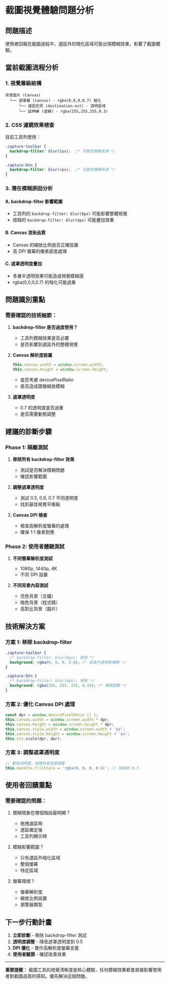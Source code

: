 # 截圖視覺體驗問題分析

## 問題描述
使用者回報在截圖過程中，選區外的暗化區域可能出現模糊效果，影響了截圖體驗。

## 當前截圖流程分析

### 1. 視覺層級結構
```
背景圖片 (Canvas) 
  └── 遮罩層 (Canvas) - rgba(0,0,0,0.7) 暗化
      └── 選區挖洞 (destination-out) - 透明區域
      └── 延伸線 (虛線) - rgba(255,255,255,0.3)
```

### 2. CSS 濾鏡效果檢查
目前工具列使用：
```css
.capture-toolbar {
  backdrop-filter: blur(8px);  /* 可能的模糊來源 */
}

.capture-btn {
  backdrop-filter: blur(4px);  /* 可能的模糊來源 */
}
```

### 3. 潛在模糊原因分析

#### A. backdrop-filter 影響範圍
- 工具列的 `backdrop-filter: blur(8px)` 可能影響整體視覺
- 按鈕的 `backdrop-filter: blur(4px)` 可能疊加效果

#### B. Canvas 渲染品質
- Canvas 的縮放比例是否正確設置
- 高 DPI 螢幕的像素密度處理

#### C. 遮罩透明度疊加
- 多層半透明效果可能造成視覺模糊感
- rgba(0,0,0,0.7) 的暗化可能過重

## 問題識別重點

### 需要確認的技術細節：

1. **backdrop-filter 是否過度使用？**
   - 工具列模糊效果是否必要
   - 是否影響到選區外的整體視覺

2. **Canvas 解析度設置**
   ```javascript
   this.canvas.width = window.screen.width;
   this.canvas.height = window.screen.height;
   ```
   - 是否考慮 devicePixelRatio
   - 是否造成圖像縮放模糊

3. **遮罩透明度**
   - 0.7 的透明度是否過重
   - 是否需要動態調整

## 建議的診斷步驟

### Phase 1: 隔離測試
1. **移除所有 backdrop-filter 效果**
   - 測試是否解決模糊問題
   - 確認影響範圍

2. **調整遮罩透明度**
   - 測試 0.5, 0.6, 0.7 不同透明度
   - 找到最佳視覺平衡點

3. **Canvas DPI 檢查**
   - 檢查高解析度螢幕的處理
   - 確保 1:1 像素對應

### Phase 2: 使用者體驗測試
1. **不同螢幕解析度測試**
   - 1080p, 1440p, 4K
   - 不同 DPI 設置

2. **不同背景內容測試**
   - 亮色背景（文檔）
   - 暗色背景（程式碼）
   - 高對比背景（圖片）

## 技術解決方案

### 方案 1: 移除 backdrop-filter
```css
.capture-toolbar {
  /* backdrop-filter: blur(8px); 移除 */
  background: rgba(0, 0, 0, 0.8); /* 提高不透明度補償 */
}

.capture-btn {
  /* backdrop-filter: blur(4px); 移除 */
  background: rgba(255, 255, 255, 0.15); /* 略微調整 */
}
```

### 方案 2: 優化 Canvas DPI 處理
```javascript
const dpr = window.devicePixelRatio || 1;
this.canvas.width = window.screen.width * dpr;
this.canvas.height = window.screen.height * dpr;
this.canvas.style.width = window.screen.width + 'px';
this.canvas.style.height = window.screen.height + 'px';
this.ctx.scale(dpr, dpr);
```

### 方案 3: 調整遮罩透明度
```javascript
// 動態透明度，根據背景亮度調整
this.maskCtx.fillStyle = 'rgba(0, 0, 0, 0.5)'; // 降低到 0.5
```

## 使用者回饋重點

### 需要確認的問題：
1. 模糊現象在哪個階段最明顯？
   - 拖拽選區時
   - 選區確定後
   - 工具列顯示時

2. 模糊影響範圍？
   - 只有選區外暗化區域
   - 整個螢幕
   - 特定區域

3. 螢幕環境？
   - 螢幕解析度
   - 縮放比例設置
   - 瀏覽器類型

## 下一步行動計畫

1. **立即診斷** - 移除 backdrop-filter 測試
2. **透明度調整** - 降低遮罩透明度到 0.5
3. **DPI 優化** - 實作高解析度螢幕支援
4. **使用者驗證** - 確認改善效果

---

**重要提醒：** 截圖工具的視覺清晰度是核心體驗，任何模糊效果都會直接影響使用者對截圖品質的感知。優先解決這個問題。